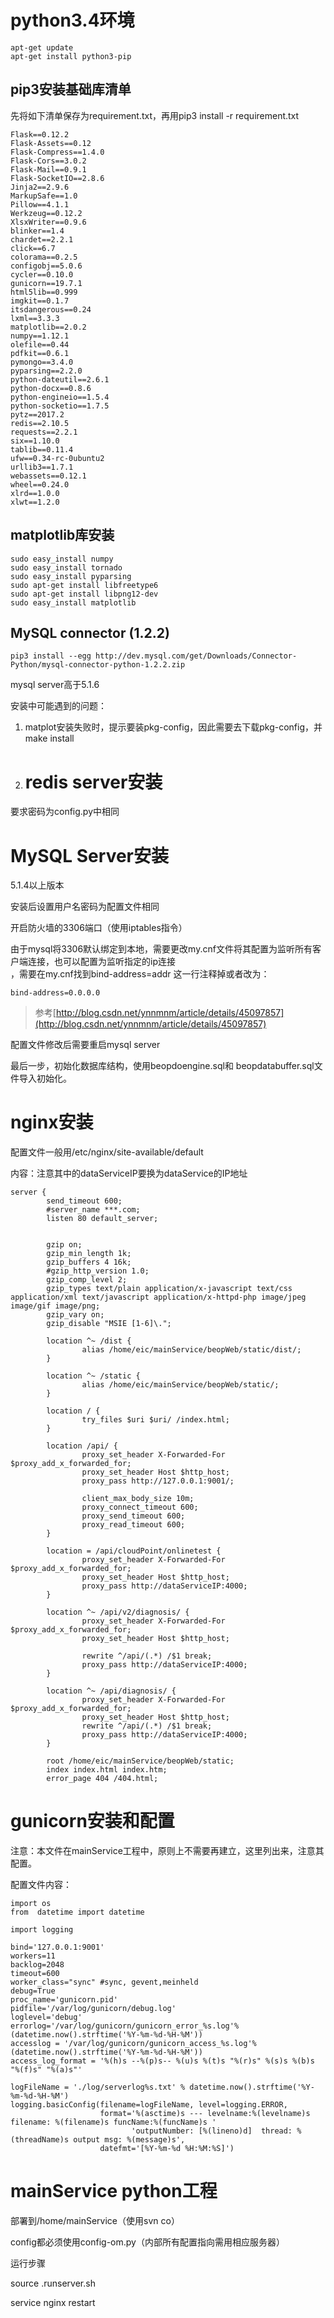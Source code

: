 # python3.4环境

```
apt-get update
apt-get install python3-pip
```

## pip3安装基础库清单

先将如下清单保存为requirement.txt，再用pip3 install -r requirement.txt

```
Flask==0.12.2
Flask-Assets==0.12
Flask-Compress==1.4.0
Flask-Cors==3.0.2
Flask-Mail==0.9.1
Flask-SocketIO==2.8.6
Jinja2==2.9.6
MarkupSafe==1.0
Pillow==4.1.1
Werkzeug==0.12.2
XlsxWriter==0.9.6
blinker==1.4
chardet==2.2.1
click==6.7
colorama==0.2.5
configobj==5.0.6
cycler==0.10.0
gunicorn==19.7.1
html5lib==0.999
imgkit==0.1.7
itsdangerous==0.24
lxml==3.3.3
matplotlib==2.0.2
numpy==1.12.1
olefile==0.44
pdfkit==0.6.1
pymongo==3.4.0
pyparsing==2.2.0
python-dateutil==2.6.1
python-docx==0.8.6
python-engineio==1.5.4
python-socketio==1.7.5
pytz==2017.2
redis==2.10.5
requests==2.2.1
six==1.10.0
tablib==0.11.4
ufw==0.34-rc-0ubuntu2
urllib3==1.7.1
webassets==0.12.1
wheel==0.24.0
xlrd==1.0.0
xlwt==1.2.0
```

## matplotlib库安装

```
sudo easy_install numpy
sudo easy_install tornado
sudo easy_install pyparsing
sudo apt-get install libfreetype6
sudo apt-get install libpng12-dev
sudo easy_install matplotlib
```

## MySQL connector \(1.2.2\)

```
pip3 install --egg http://dev.mysql.com/get/Downloads/Connector-Python/mysql-connector-python-1.2.2.zip
```

mysql server高于5.1.6

安装中可能遇到的问题：

1. matplot安装失败时，提示要装pkg-config，因此需要去下载pkg-config，并make install
2. # redis server安装

要求密码为config.py中相同

# MySQL Server安装

5.1.4以上版本

安装后设置用户名密码为配置文件相同

开启防火墙的3306端口（使用iptables指令）

由于mysql将3306默认绑定到本地，需要更改my.cnf文件将其配置为监听所有客户端连接，也可以配置为监听指定的ip连接  
，需要在my.cnf找到bind-address=addr 这一行注释掉或者改为：

```
bind-address=0.0.0.0
```

> 参考[http://blog.csdn.net/ynnmnm/article/details/45097857](http://blog.csdn.net/ynnmnm/article/details/45097857)

配置文件修改后需要重启mysql server

最后一步，初始化数据库结构，使用beopdoengine.sql和 beopdatabuffer.sql文件导入初始化。

# nginx安装

配置文件一般用/etc/nginx/site-available/default

内容：注意其中的dataServiceIP要换为dataService的IP地址

```
server {
        send_timeout 600;
        #server_name ***.com;
        listen 80 default_server;


        gzip on;
        gzip_min_length 1k;
        gzip_buffers 4 16k;
        #gzip_http_version 1.0;
        gzip_comp_level 2;
        gzip_types text/plain application/x-javascript text/css application/xml text/javascript application/x-httpd-php image/jpeg image/gif image/png;
        gzip_vary on;
        gzip_disable "MSIE [1-6]\.";

        location ^~ /dist {
                alias /home/eic/mainService/beopWeb/static/dist/;
        }

        location ^~ /static {
                alias /home/eic/mainService/beopWeb/static/;
        }

        location / {
                try_files $uri $uri/ /index.html;
        }

        location /api/ {
                proxy_set_header X-Forwarded-For $proxy_add_x_forwarded_for;
                proxy_set_header Host $http_host;
                proxy_pass http://127.0.0.1:9001/;

                client_max_body_size 10m;
                proxy_connect_timeout 600;
                proxy_send_timeout 600;
                proxy_read_timeout 600;
        }

        location = /api/cloudPoint/onlinetest {
                proxy_set_header X-Forwarded-For $proxy_add_x_forwarded_for;
                proxy_set_header Host $http_host;
                proxy_pass http://dataServiceIP:4000;
        }

        location ^~ /api/v2/diagnosis/ {
                proxy_set_header X-Forwarded-For $proxy_add_x_forwarded_for;
                proxy_set_header Host $http_host;

                rewrite ^/api/(.*) /$1 break;
                proxy_pass http://dataServiceIP:4000;
        }

        location ^~ /api/diagnosis/ {
                proxy_set_header X-Forwarded-For $proxy_add_x_forwarded_for;
                proxy_set_header Host $http_host;
                rewrite ^/api/(.*) /$1 break;
                proxy_pass http://dataServiceIP:4000;
        }

        root /home/eic/mainService/beopWeb/static;
        index index.html index.htm;
        error_page 404 /404.html;
```

# 

# gunicorn安装和配置

注意：本文件在mainService工程中，原则上不需要再建立，这里列出来，注意其配置。

配置文件内容：

```
import os
from  datetime import datetime

import logging

bind='127.0.0.1:9001'
workers=11
backlog=2048
timeout=600
worker_class="sync" #sync, gevent,meinheld
debug=True
proc_name='gunicorn.pid'
pidfile='/var/log/gunicorn/debug.log'
loglevel='debug'
errorlog='/var/log/gunicorn/gunicorn_error_%s.log'%(datetime.now().strftime('%Y-%m-%d-%H-%M'))
accesslog = '/var/log/gunicorn/gunicorn_access_%s.log'%(datetime.now().strftime('%Y-%m-%d-%H-%M'))
access_log_format = '%(h)s --%(p)s-- %(u)s %(t)s "%(r)s" %(s)s %(b)s "%(f)s" "%(a)s"'

logFileName = './log/serverlog%s.txt' % datetime.now().strftime('%Y-%m-%d-%H-%M')
logging.basicConfig(filename=logFileName, level=logging.ERROR,
                    format='%(asctime)s --- levelname:%(levelname)s filename: %(filename)s funcName:%(funcName)s '
                           'outputNumber: [%(lineno)d]  thread: %(threadName)s output msg: %(message)s',
                    datefmt='[%Y-%m-%d %H:%M:%S]')
```

# mainService python工程

部署到/home/mainService（使用svn co）

config都必须使用config-om.py（内部所有配置指向需用相应服务器）

运行步骤

source .runserver.sh

service nginx restart

